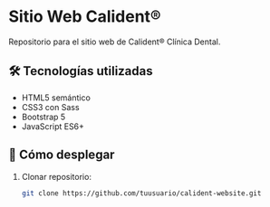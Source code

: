 # Sitio Web Calident®

Repositorio para el sitio web de Calident® Clínica Dental.

## 🛠 Tecnologías utilizadas
- HTML5 semántico
- CSS3 con Sass
- Bootstrap 5
- JavaScript ES6+

## 🚀 Cómo desplegar

1. Clonar repositorio:
   ```bash
   git clone https://github.com/tuusuario/calident-website.git
